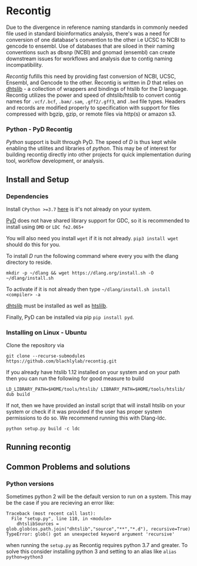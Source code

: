 # Recontig
Due to the divergence in reference naming standards in commonly needed file used in standard bioinformatics analysis, there's was a need for conversion of one database's convention to the other i.e UCSC to NCBI to gencode to ensembl. Use of databases that are siloed in their naming conventions such as dbsnp (NCBI) and gnomad (ensembl) can create downstream issues for workflows and analysis due to contig naming incompatibility. 

*Recontig* fufills this need by providing fast conversion of NCBI, UCSC, Ensembl, and Gencode to the other. Recontig is written in *D* that relies on [dhtslib](https://github.com/blachlylab/dhtslib) - a collection of wrappers and bindings of htslib for the D language. Recontig utilizes the power and speed of dhtslib/htslib to convert contig names for `.vcf/.bcf`, `.bam/.sam`, `.gff2/.gff3`, and `.bed` file types. Headers and records are modified properly to specification with support for files compressed with bgzip, gzip, or remote files via http(s) or amazon s3.

### Python - PyD Recontig

*Python* support is built through PyD. The speed of *D* is thus kept while enabling the utilites and libraries of *python*. This may be of interest for building recontig directly into other projects for quick implementation during tool, workflow development, or analysis. 

## Install and Setup
### Dependencies
Install `CPython >=3.7` [here](https://www.python.org/downloads/) is it's not already on your system.

[PyD](https://github.com/ariovistus/pyd) does not have shared library support for GDC, so it is recommended to install using `DMD` or `LDC fe2.065+`

You will also need you install `wget` if it is not already. `pip3 install wget` should do this for you.

To install *D* run the following command where every you with the dlang directory to reside. 
```
mkdir -p ~/dlang && wget https://dlang.org/install.sh -O ~/dlang/install.sh
```
To activate if it is not already then type `~/dlang/install.sh install <compiler> -a`

[dhtslib](https://github.com/blachlylab/dhtslib) must be installed as well as [htslilb](http://www.htslib.org/download/).

Finally, PyD can be installed via pip `pip install pyd`.
### Installing on Linux - Ubuntu
Clone the repository via 
```
git clone --recurse-submodules https://github.com/blachlylab/recontig.git
```
If you already have htslib 1.12 installed on your system and on your path then you can run the following for good measure to build
```
LD_LIBRARY_PATH=$HOME/tools/htslib/ LIBRARY_PATH=$HOME/tools/htslib/ dub build
```
If not, then we have provided an install script that will install htslib on your system or check if it was provided if the user has proper system permissions to do so. We recommend running this with Dlang-ldc. 
```
python setup.py build -c ldc
```
## Running recontig

## Common Problems and solutions
### Python versions
Sometimes python 2 will be the default version to run on a system. This may be the case if you are recieving an error like:
```
Traceback (most recent call last):
  File "setup.py", line 110, in <module>
    dhtslibSources = glob.glob(os.path.join("dhtslib","source","**","*.d"), recursive=True)
TypeError: glob() got an unexpected keyword argument 'recursive'
```
when running the `setup.py` as Recontig requires python 3.7 and greater. To solve this consider installing python 3 and setting to an alias like `alias python=python3`
